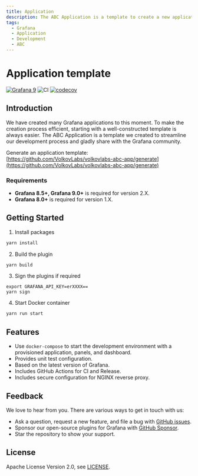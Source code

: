 ```yaml
---
title: Application
description: The ABC Application is a template to create a new application plugin for Grafana.
tags:
  - Grafana
  - Application
  - Development
  - ABC
---
```


# Application template

[![Grafana 9](https://img.shields.io/badge/Grafana-9.1.6-orange)](https://www.grafana.com)
![CI](https://github.com/volkovlabs/volkovlabs-abc-app/workflows/CI/badge.svg)
[![codecov](https://codecov.io/gh/VolkovLabs/volkovlabs-abc-app/branch/main/graph/badge.svg?token=2W9VR0PG5N)](https://codecov.io/gh/VolkovLabs/volkovlabs-abc-app)

## Introduction

We have created many Grafana applications to this moment. To make the creation process efficient, starting with a well-constructed template is always easier. The ABC Application is a template we created to streamline our development process and gladly share with the Grafana community.

Generate an application template: [https://github.com/VolkovLabs/volkovlabs-abc-app/generate](https://github.com/VolkovLabs/volkovlabs-abc-app/generate)

### Requirements

- **Grafana 8.5+, Grafana 9.0+** is required for version 2.X.
- **Grafana 8.0+** is required for version 1.X.

## Getting Started

1. Install packages

```bash
yarn install
```

2. Build the plugin

```bash
yarn build
```

3. Sign the plugins if required

```
export GRAFANA_API_KEY=erXXXX==
yarn sign
```

4. Start Docker container

```bash
yarn run start
```

## Features

- Use `docker-compose` to start the development environment with a provisioned application, panels, and dashboard.
- Provides unit test configuration.
- Based on the latest version of Grafana.
- Includes GitHub Actions for CI and Release.
- Includes secure configuration for NGINX reverse proxy.

## Feedback

We love to hear from you. There are various ways to get in touch with us:

- Ask a question, request a new feature, and file a bug with [GitHub issues](https://github.com/volkovlabs/volkovlabs-abc-app/issues/new/choose).
- Sponsor our open-source plugins for Grafana with [GitHub Sponsor](https://github.com/sponsors/VolkovLabs).
- Star the repository to show your support.

## License

Apache License Version 2.0, see [LICENSE](https://github.com/volkovlabs/volkovlabs-abc-app/blob/main/LICENSE).
